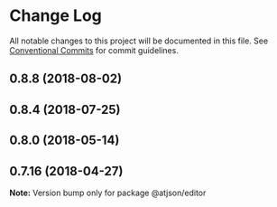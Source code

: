 # Change Log

All notable changes to this project will be documented in this file.
See [Conventional Commits](https://conventionalcommits.org) for commit guidelines.

## 0.8.8 (2018-08-02)

## 0.8.4 (2018-07-25)

## 0.8.0 (2018-05-14)

## 0.7.16 (2018-04-27)

**Note:** Version bump only for package @atjson/editor
